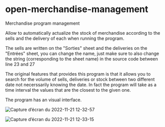 # open-merchandise-management
Merchandise program management

Allow to automatically actualize the stock of merchandise according to the sells and the delivery of each when running the program.

The sells are written on the "Sorties" sheet and the deliveries on the "Entrées" sheet, you can change the name, just make sure to also change
the string (corresponding to the sheet name) in the source code between line 23 and 27

The original features that provides this program is that it allows you to search for the volume of sells, deliveries or stock between two different date
not necerssarily knowing the date. In fact the program will take as a time interval the values that are the closest to the given one.

The program has an visual interface.

![Capture d’écran du 2022-11-21 12-32-57](https://user-images.githubusercontent.com/114911243/203041110-070dbb2e-59ff-4705-9eb0-729f30f1c8e4.png)

![Capture d’écran du 2022-11-21 12-33-15](https://user-images.githubusercontent.com/114911243/203041971-4dd67455-d492-4340-83ca-ea53b1eeeeec.png)


